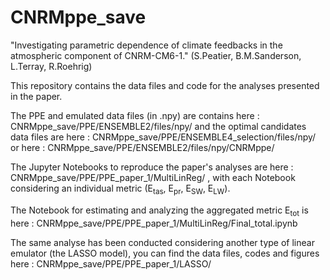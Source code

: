 # CNRMppe_save
"Investigating parametric dependence of climate feedbacks in the atmospheric component of CNRM-CM6-1." (S.Peatier, B.M.Sanderson, L.Terray, R.Roehrig) 

This repository contains the data files and code for the analyses presented in the paper. 

The PPE and emulated data files (in .npy) are contains here : CNRMppe_save/PPE/ENSEMBLE2/files/npy/ and the optimal candidates data files are here : CNRMppe_save/PPE/ENSEMBLE4_selection/files/npy/ or here : CNRMppe_save/PPE/ENSEMBLE2/files/npy/CNRMppe/

The Jupyter Notebooks to reproduce the paper's analyses are here : CNRMppe_save/PPE/PPE_paper_1/MultiLinReg/ , with each Notebook considering an individual metric (E<sub>tas</sub>, E<sub>pr</sub>, E<sub>SW</sub>, E<sub>LW</sub>).

The Notebook for estimating and analyzing the aggregated metric E<sub>tot</sub> is here :  CNRMppe_save/PPE/PPE_paper_1/MultiLinReg/Final_total.ipynb

The same analyse has been conducted considering another type of linear emulator (the LASSO model), you can find the data files, codes and figures here : CNRMppe_save/PPE/PPE_paper_1/LASSO/
